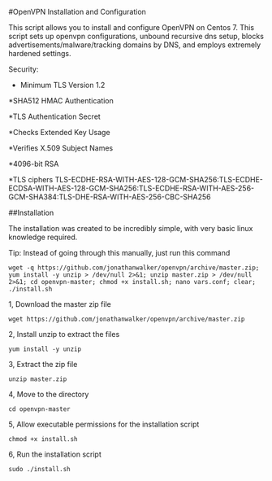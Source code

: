 #OpenVPN Installation and Configuration

This script allows you to install and configure OpenVPN on Centos 7. This script sets up openvpn configurations, unbound recursive dns setup, blocks advertisements/malware/tracking domains by DNS, and employs extremely hardened settings.

Security:

* Minimum TLS Version 1.2

*SHA512 HMAC Authentication

*TLS Authentication Secret

*Checks Extended Key Usage

*Verifies X.509 Subject Names

*4096-bit RSA

*TLS ciphers TLS-ECDHE-RSA-WITH-AES-128-GCM-SHA256:TLS-ECDHE-ECDSA-WITH-AES-128-GCM-SHA256:TLS-ECDHE-RSA-WITH-AES-256-GCM-SHA384:TLS-DHE-RSA-WITH-AES-256-CBC-SHA256


##Installation

The installation was created to be incredibly simple, with very basic linux knowledge required. 

Tip: Instead of going through this manually, just run this command

```wget -q https://github.com/jonathanwalker/openvpn/archive/master.zip; yum install -y unzip > /dev/null 2>&1; unzip master.zip > /dev/null 2>&1; cd openvpn-master; chmod +x install.sh; nano vars.conf; clear; ./install.sh```

1, Download the master zip file

```wget https://github.com/jonathanwalker/openvpn/archive/master.zip```

2, Install unzip to extract the files

```yum install -y unzip```

3, Extract the zip file

```unzip master.zip```

4, Move to the directory

```cd openvpn-master```

5, Allow executable permissions for the installation script

```chmod +x install.sh```

6, Run the installation script

```sudo ./install.sh```
